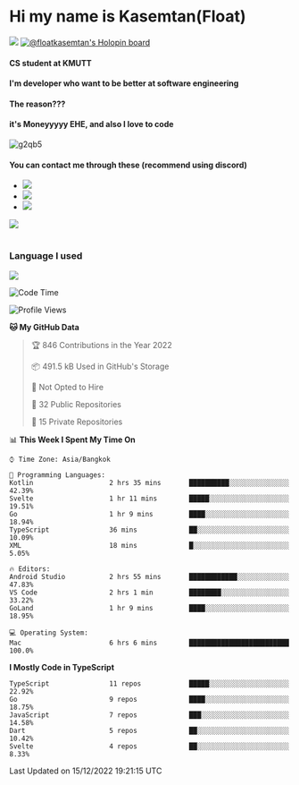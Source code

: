 # Hi my name is Kasemtan(Float)
![](https://64.media.tumblr.com/9c2a8f831efe8da556ffbf89cebb52c9/b86c1ab833a37e32-93/s1280x1920/d000dc22f75df64be2bc150f5fa69c4f6df6bb07.gifv)
[![@floatkasemtan's Holopin board](https://holopin.me/floatkasemtan)](https://holopin.io/@floatkasemtan)
#### CS student at KMUTT
#### I'm developer who want to be better at software engineering
#### The reason???
#### it's Moneyyyyy EHE, and also I love to code
![g2qb5](https://user-images.githubusercontent.com/69688279/175812510-9235eaf7-72f7-40d3-b163-56efa9aa5c6b.gif)

#### You can contact me through these (recommend using discord)
- [![](https://img.shields.io/badge/Discord-5865F2?logo=Discord&logoColor=white)](https://discordapp.com/users/278155096225742848)
- [![](https://img.shields.io/badge/Facebook-1877F2?logo=facebook&logoColor=white)](https://www.facebook.com/float.teavasirichokchai/)
- [![](https://img.shields.io/badge/linkedin-0A66C2?logo=linkedin&logoColor=white)](https://www.linkedin.com/in/kasemtan-teavasirichokchai-975531227/)

[![](https://github-readme-stats.vercel.app/api?username=FloatKasemtan&show_icons=true&theme=nightowl)]()
#
### Language I used
[![](https://github-readme-stats.vercel.app/api/top-langs/?username=FloatKasemtan&layout=compact&theme=nightowl)]()
<!--START_SECTION:waka-->
![Code Time](http://img.shields.io/badge/Code%20Time-831%20hrs%2054%20mins-blue)

![Profile Views](http://img.shields.io/badge/Profile%20Views-3-blue)

**🐱 My GitHub Data** 

> 🏆 846 Contributions in the Year 2022
 > 
> 📦 491.5 kB Used in GitHub's Storage 
 > 
> 🚫 Not Opted to Hire
 > 
> 📜 32 Public Repositories 
 > 
> 🔑 15 Private Repositories  
 > 
📊 **This Week I Spent My Time On** 

```text
⌚︎ Time Zone: Asia/Bangkok

💬 Programming Languages: 
Kotlin                   2 hrs 35 mins       ██████████░░░░░░░░░░░░░░░   42.39% 
Svelte                   1 hr 11 mins        █████░░░░░░░░░░░░░░░░░░░░   19.51% 
Go                       1 hr 9 mins         ████░░░░░░░░░░░░░░░░░░░░░   18.94% 
TypeScript               36 mins             ██░░░░░░░░░░░░░░░░░░░░░░░   10.09% 
XML                      18 mins             █░░░░░░░░░░░░░░░░░░░░░░░░   5.05%

🔥 Editors: 
Android Studio           2 hrs 55 mins       ████████████░░░░░░░░░░░░░   47.83% 
VS Code                  2 hrs 1 min         ████████░░░░░░░░░░░░░░░░░   33.22% 
GoLand                   1 hr 9 mins         ████░░░░░░░░░░░░░░░░░░░░░   18.95%

💻 Operating System: 
Mac                      6 hrs 6 mins        █████████████████████████   100.0%

```

**I Mostly Code in TypeScript** 

```text
TypeScript               11 repos            █████░░░░░░░░░░░░░░░░░░░░   22.92% 
Go                       9 repos             ████░░░░░░░░░░░░░░░░░░░░░   18.75% 
JavaScript               7 repos             ███░░░░░░░░░░░░░░░░░░░░░░   14.58% 
Dart                     5 repos             ██░░░░░░░░░░░░░░░░░░░░░░░   10.42% 
Svelte                   4 repos             ██░░░░░░░░░░░░░░░░░░░░░░░   8.33%

```



 Last Updated on 15/12/2022 19:21:15 UTC
<!--END_SECTION:waka-->
<!--
**FloatKasemtan/FloatKasemtan** is a ✨ _special_ ✨ repository because its `README.md` (this file) appears on your GitHub profile.

Here are some ideas to get you started:

- 🔭 I’m currently working on ...
- 🌱 I’m currently learning ...
- 👯 I’m looking to collaborate on ...
- 🤔 I’m looking for help with ...
- 💬 Ask me about ...
- 📫 How to reach me: ...
- 😄 Pronouns: ...
- ⚡ Fun fact: ...
-->
